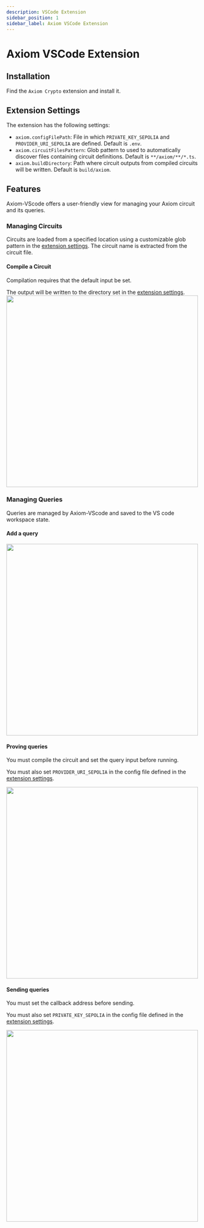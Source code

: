 ```yaml
---
description: VSCode Extension
sidebar_position: 1
sidebar_label: Axiom VSCode Extension
---
```


# Axiom VSCode Extension

## Installation

Find the `Axiom Crypto` extension and install it.

## Extension Settings

The extension has the following settings:

* `axiom.configFilePath`: File in which `PRIVATE_KEY_SEPOLIA` and `PROVIDER_URI_SEPOLIA` are defined. Default is `.env`.
* `axiom.circuitFilesPattern`: Glob pattern to used to automatically discover files containing circuit definitions. Default is `**/axiom/**/*.ts`.
* `axiom.buildDirectory`: Path where circuit outputs from compiled circuits will be written. Default is `build/axiom`.

## Features

Axiom-VScode offers a user-friendly view for managing your Axiom circuit and its queries. 

### Managing Circuits

Circuits are loaded from a specified location using a customizable glob pattern in the [extension settings](#extension-settings). The circuit name is extracted from the circuit file.

#### Compile a Circuit

Compilation requires that the default input be set. 

The output will be written to the directory set in the [extension settings](#extension-settings).
<img src="@site/static/img/compileCircuitExample.gif" width="500" />

### Managing Queries

Queries are managed by Axiom-VScode and saved to the VS code workspace state. 

#### Add a query
<img src="@site/static/img/addQueryExample.gif" width="500" />

#### Proving queries

You must compile the circuit and set the query input before running.

You must also set `PROVIDER_URI_SEPOLIA` in the config file defined in the [extension settings](#extension-settings).

<img src="@site/static/img/proveQueryExample.gif" width="500" />

#### Sending queries

You must set the callback address before sending.

You must also set `PRIVATE_KEY_SEPOLIA` in the config file defined in the [extension settings](#extension-settings).

<img src="@site/static/img/sendQueryExample.gif" width="500" />